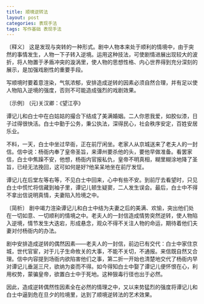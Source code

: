 ```yaml
---
title: 顺境逆转法
layout: post
categories: 表现手法
tags: 写作基础 表现手法
---
```


〔释义〕 这是发现与突转的一种形式。剧中人物本来处于顺利的情境中，由于突然的事情发生，人物一下子转入逆境。运用这种技法，可使剧情进展出现较大的波折，将人物置于矛盾冲突的漩涡里，使人物的思想性格、内心世界得到充分深刻的展示，是加强戏剧性的重要手段。

写顺境时要着意渲染，气氛浓郁，安排造成逆转的因素必须自然合理，并有足以使人物陷入逆境的强度，否则不可能造成强烈的戏剧效果。

〔示例〕 (元)关汉卿：《望江亭》

谭记儿和白士中在白姑姑的撮合下结成了美满婚姻。二人你恩我爱，如胶似漆，日子过得很快活。白士中勤于公务，秉公执法，深得民心，社会秩序安定，百姓安居乐业。

不料，一天，白士中坐过早衙，正在前厅闲坐。老家人从京城送来了老夫人的一封信。信中说：杨衙内奉了皇帝圣旨，来谭州要杀他的头，要他早做准备。看罢家信，白士中焦躁不安，他想，杨衙内官报私仇，皇帝不明真相，糊里糊涂地降了圣旨，已经无法挽回，这可如何是好?他呆呆地坐在前厅发怔。

谭记儿在后堂左等右等，不见白士中回来，心中有些不安。到前厅去看望时，只见白士中慌忙将信藏到袖子里，谭记儿顿生疑窦，二人发生误会。最后，白士中不得不拿出信说明真情，夫妻陷入险境之中。

〔简析〕 剧中竭力渲染谭记儿和白士中结为夫妻之后的美满、欢愉，突出他们处在一切如意、一切顺利的情境之中。老夫人的一封信造成情势突然逆转，使人物陷入逆境，情节发生大迭宕，形成悬念，观众不得不关注人物的命运，期待着他们夫妻对付杨衙内的办法。

剧中安排造成逆转的偶然因素——老夫人的一封信，前边已有交代：白士中家住京城，世代官宦，对于儿子生命攸关的大事，不能不关切，不通报。来信既自然又合理。信中内容提到场衙内欲陷害他们之事，第二折一开始也清楚地交代了杨衙内早对谭记儿垂涎三尺，欲纳为妾而不得。如今得知白士中娶了谭记儿便怀恨在心，利用权势，蒙骗皇帝，欲置白士中于死地。这种狠毒行径也出于必然。

因此，造成逆转偶然性因素全在必然的情理之中，又以来势猛烈的强度将谭记儿和白士中逼到危在旦夕的险境里，达到了顺境逆转法的艺术效果。 